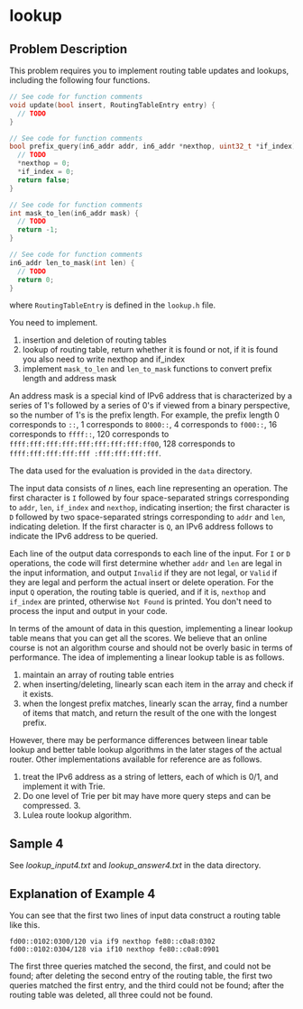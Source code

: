 # lookup

## Problem Description

This problem requires you to implement routing table updates and lookups, including the following four functions.

```cpp
// See code for function comments
void update(bool insert, RoutingTableEntry entry) {
  // TODO
}

// See code for function comments
bool prefix_query(in6_addr addr, in6_addr *nexthop, uint32_t *if_index) {
  // TODO
  *nexthop = 0;
  *if_index = 0;
  return false;
}

// See code for function comments
int mask_to_len(in6_addr mask) {
  // TODO
  return -1;
}

// See code for function comments
in6_addr len_to_mask(int len) {
  // TODO
  return 0;
}
```

where `RoutingTableEntry` is defined in the `lookup.h` file.

You need to implement.

1. insertion and deletion of routing tables
2. lookup of routing table, return whether it is found or not, if it is found you also need to write nexthop and if_index
3. implement `mask_to_len` and `len_to_mask` functions to convert prefix length and address mask

An address mask is a special kind of IPv6 address that is characterized by a series of 1's followed by a series of 0's if viewed from a binary perspective, so the number of 1's is the prefix length. For example, the prefix length 0 corresponds to `::`, 1 corresponds to `8000::`, 4 corresponds to `f000::`, 16 corresponds to `ffff::`, 120 corresponds to `ffff:fff:fff:fff:fff:fff:fff:fff:ff00`, 128 corresponds to `ffff:fff:fff:fff:fff :fff:fff:fff:fff`.

The data used for the evaluation is provided in the `data` directory.

The input data consists of $n$ lines, each line representing an operation. The first character is `I` followed by four space-separated strings corresponding to `addr`, `len`, `if_index` and `nexthop`, indicating insertion; the first character is `D` followed by two space-separated strings corresponding to `addr` and `len`, indicating deletion. If the first character is `Q`, an IPv6 address follows to indicate the IPv6 address to be queried.

Each line of the output data corresponds to each line of the input. For `I` or `D` operations, the code will first determine whether `addr` and `len` are legal in the input information, and output `Invalid` if they are not legal, or `Valid` if they are legal and perform the actual insert or delete operation. For the input `Q` operation, the routing table is queried, and if it is, `nexthop` and `if_index` are printed, otherwise `Not Found` is printed. You don't need to process the input and output in your code.

In terms of the amount of data in this question, implementing a linear lookup table means that you can get all the scores. We believe that an online course is not an algorithm course and should not be overly basic in terms of performance. The idea of implementing a linear lookup table is as follows.

1. maintain an array of routing table entries
2. when inserting/deleting, linearly scan each item in the array and check if it exists.
3. when the longest prefix matches, linearly scan the array, find a number of items that match, and return the result of the one with the longest prefix.

However, there may be performance differences between linear table lookup and better table lookup algorithms in the later stages of the actual router. Other implementations available for reference are as follows.

1. treat the IPv6 address as a string of letters, each of which is 0/1, and implement it with Trie.
2. Do one level of Trie per bit may have more query steps and can be compressed. 3.
3. Lulea route lookup algorithm.

## Sample 4

See *lookup_input4.txt* and *lookup_answer4.txt* in the data directory.

## Explanation of Example 4

You can see that the first two lines of input data construct a routing table like this.

```text
fd00::0102:0300/120 via if9 nexthop fe80::c0a8:0302
fd00::0102:0304/128 via if10 nexthop fe80::c0a8:0901
```

The first three queries matched the second, the first, and could not be found; after deleting the second entry of the routing table, the first two queries matched the first entry, and the third could not be found; after the routing table was deleted, all three could not be found.